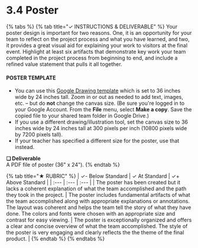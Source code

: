# 3.4 Poster

{% tabs %}
{% tab title="✓  INSTRUCTIONS & DELIVERABLE" %}
Your poster design is important for two reasons. One, it is an opportunity for your team to reflect on the project process and what you have learned, and two, it provides a great visual aid for explaining your work to visitors at the final event. Highlight at least six artifacts that demonstrate key work your team completed in the project process from beginning to end, and include a refined value statement that pulls it all together.

#### POSTER TEMPLATE <a id="poster-template"></a>

* You can use this [Google Drawing template](https://drive.google.com/open?id=1L81WNIn5YMEQ9TlcliLTdiCO-KwnzWIsXBGnqdumzzo) which is set to 36 inches wide by 24 inches tall. Zoom in or out as needed to add text, images, etc. – but do **not** change the canvas size. \(Be sure you're logged in to your Google Account. From the **File** menu, select **Make a copy**. Save the copied file to your shared team folder in Google Drive.\)
* If you use a different drawing/illustration tool, set the canvas size to 36 inches wide by 24 inches tall at 300 pixels per inch \(10800 pixels wide by 7200 pixels tall\).
* If your teacher has specified a different size for the poster, use that instead.

**❏ Deliverable**  
A PDF file of poster \(36" x 24"\).
{% endtab %}

{% tab title="★  RUBRIC" %}
| ✓-  Below Standard | ✓  At Standard | ✓+  Above Standard |
| :--- | :--- | :--- |
| The poster has been created but it lacks a coherent explanation of what the team accomplished and the path they took in the project. | The poster includes fundamental artifacts of what the team accomplished along with appropriate explanations or annotations. The layout was coherent and helps the team tell the story of what they have done. The colors and fonts were chosen with an appropriate size and contrast for easy viewing. | The poster is exceptionally organized and offers a clear and concise overview of what the team accomplished. The style of the poster is very engaging and clearly reflects the the theme of the final product. |
{% endtab %}
{% endtabs %}

